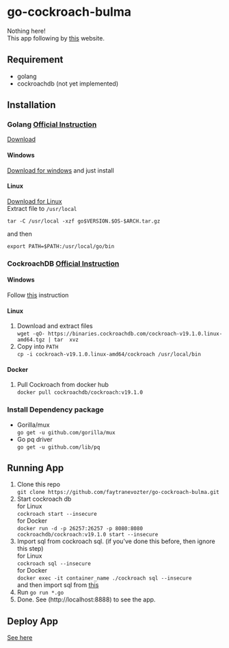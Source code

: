 # go-cockroach-bulma
Nothing here!  
This app following by [this](https://gowebexamples.com/) website.

## Requirement
- golang
- cockroachdb (not yet implemented)

## Installation
### Golang [Official Instruction](https://golang.org/doc/install)
[Download](https://golang.org/dl/)
#### Windows
[Download for windows](https://dl.google.com/go/go1.12.5.windows-amd64.msi) and just install
#### Linux
[Download for Linux](https://dl.google.com/go/go1.12.5.linux-amd64.tar.gz)  
Extract file to `/usr/local`

`tar -C /usr/local -xzf go$VERSION.$OS-$ARCH.tar.gz`  

and then  

`export PATH=$PATH:/usr/local/go/bin`

### CockroachDB [Official Instruction](https://www.cockroachlabs.com/docs/stable/install-cockroachdb.html)
#### Windows
Follow [this](https://www.cockroachlabs.com/docs/stable/install-cockroachdb-windows.html) instruction
#### Linux
1. Download and extract files  
`wget -qO- https://binaries.cockroachdb.com/cockroach-v19.1.0.linux-amd64.tgz | tar  xvz`
2. Copy into `PATH`  
`cp -i cockroach-v19.1.0.linux-amd64/cockroach /usr/local/bin`

#### Docker
1. Pull Cockroach from docker hub  
`docker pull cockroachdb/cockroach:v19.1.0`  

### Install Dependency package
- Gorilla/mux  
`go get -u github.com/gorilla/mux`
- Go pq driver  
`go get -u github.com/lib/pq`  

## Running App
1. Clone this repo  
`git clone https://github.com/faytranevozter/go-cockroach-bulma.git`
2. Start cockroach db  
for Linux  
`cockroach start --insecure`  
for Docker  
`docker run -d -p 26257:26257 -p 8080:8080 cockroachdb/cockroach:v19.1.0 start --insecure`
3. Import sql from cockroach sql. (if you've done this before, then ignore this step)  
for Linux  
`cockroach sql --insecure`  
for Docker  
`docker exec -it container_name ./cockroach sql --insecure`  
and then import sql from [this](https://raw.githubusercontent.com/faytranevozter/go-cockroach-bulma/master/db.sql)
4. Run `go run *.go`
5. Done. See (http://localhost:8888) to see the app.

## Deploy App
[See here](https://github.com/faytranevozter/go-cockroach-bulma/blob/master/DOCKERIZING.MD)  
